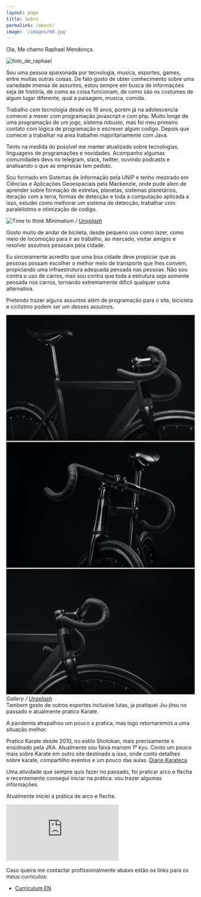 ```yaml
---
layout: page
title: Sobre
permalink: /about/
image: '/images/60.jpg'
---
```


Ola, Me chamo Raphael Mendonça.




![foto_de_raphael]({{site.baseurl}}/images/profile1.jpg "Foto do Raphael")

Sou uma pessoa apaixonada por tecnologia, musica, esportes, games, entre muitas outras coisas. De fato gosto de obter conhecimento sobre uma variedade imensa de assuntos, estou sempre em busca de informações seja de história, de como as coisa funcionam, de como são os costumes de algum lugar diferente, qual a paisagem, musica, comida. 

Trabalho com tecnologia desde os 19 anos, porém já na adolescencia comecei a mexer com programação javascript e com php. Muito longe de uma programação de um jogo, sistema robusto, mas foi meu primeiro contato com lógica de programação e escrever algum codigo. Depois que comecei a trabalhar na area trabalhei majoritariamente com Java.

Tento na medida do possível me manter atualizado sobre tecnologias, linguagens de programações e novidades. Acompanho algumas comunidades devs no telegram, slack, twitter, ouvindo podcasts e analisando o que as empresas tem pedido. 

Sou formado em Sistemas de Informação pela UNIP e tenho mestrado em Ciências e Aplicações Geoespaciais pela Mackenzie, onde pude alem de aprender sobre formação de estrelas, planetas, sistemas planetários, iteração com a terra, formas de detecção e toda a computação aplicada a isso, estudei como melhorar um sistema de detecção, trabalhar com paralelistmo e otimização de codigo. 




![Time to think]({{site.baseurl}}/images/501.jpg)
*Minimalism / [Unsplash](https://unsplash.com/)*

Gosto muito de andar de bicileta, desde pequeno uso como lazer, como meio de locomoção para ir ao trabalho, ao mercado, visitar amigos e resolver assutnos pessoais pela cidade. 

Eu sinceramente acredito que uma boa cidade deve propiciar que as pessoas possam escolher o melhor meio de transporte que lhes convem, propiciando uma infraestrutura adequada pensada nas pessoas. Não sou contra o uso de carros, mas sou contra que toda a estrutura seja somente pensada nos carros, tornando extremamente dificil qualquer outra alternativa. 

Pretendo trazer alguns assuntos além de programação para o site, bicicleta e ciclistmo podem ser um desses assutnos. 


<div class="gallery-box">
  <div class="gallery">
    <img src="/images/900.jpg">
    <img src="/images/901.jpg">
    <img src="/images/902.jpg">
  </div>
  <em>Gallery / <a href="https://unsplash.com/" target="_blank">Unsplash</a></em>
</div>
Tambem gosto de outros esportes inclusive lutas, ja pratiquei Jiu-jitsu no passado e atualmente pratico Karate.

A pandemia atrapalhou um pouco a pratica, mas logo retornaremos a uma situação melhor. 

Pratico Karate desde 2010, no estilo Shotokan, mais precisamente o ensidnado pela JKA. Atualmente sou faixa marrom 1º kyu. Conto um pouco mais sobre Karate em outro site destinado a isso, onde conto detalhes sobre karate, compartilho eventos e um pouco das aulas. <a href="diariokarateca.com.br"> Diario Karateca </a>

Uma atividade que sempre quis fazer no passado, foi praticar arco e flecha e recentemente consegui iniciar na prática. vou trazer algumas informações. 

Atualmente iniciei a prática de arco e flecha. 

<p><iframe src="https://www.youtube.com/embed/QyQ85DEVpbc" frameborder="0" allowfullscreen></iframe></p>



Caso queira me contactar profissionalmente abaixo estão os links para os meus curriculos:

<ul>
  <li>
    <a href="{{ site.baseurl }}/RaphaelMendonca_CV_en.pdf" class="nav__link">Curriculum EN</a>
  </li>

  <!-- <li>
    <a href="{{ site.baseurl }}/RaphaelMendonca_CV_br.pdf" class="nav__link">Curriculum BR </a>
  </li> -->

</ul>